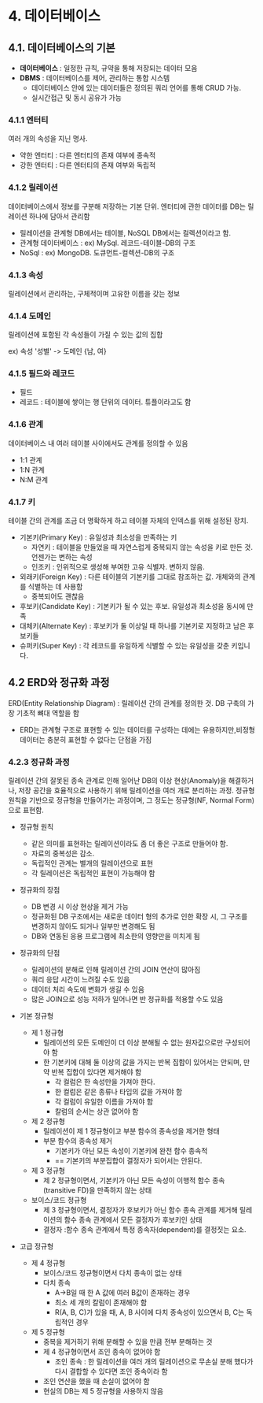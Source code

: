# 4. 데이터베이스

## 4.1. 데이터베이스의 기본

+ **데이터베이스** : 일정한 규칙, 규약을 통해 저장되는 데이터 모음
+ **DBMS** : 데이터베이스를 제어, 관리하는 통합 시스템
  + 데이터베이스 안에 있는 데이터들은 정의된 쿼리 언어를 통해 CRUD 가능.
  + 실시간접근 및 동시 공유가 가능

### 4.1.1 엔터티

여러 개의 속성을 지닌 명사.

+ 약한 엔터티 : 다른 엔터티의 존재 여부에 종속적
+ 강한 엔터티 : 다른 엔터티의 존재 여부와 독립적

### 4.1.2 릴레이션

데이터베이스에서 정보를 구분해 저장하는 기본 단위. 엔터티에 관한 데이터를 DB는 릴레이션 하나에 담아서 관리함

+ 릴레이션을 관계형 DB에서는 테이블, NoSQL DB에서는 컬렉션이라고 함.
+ 관계형 데이터베이스 : ex) MySql. 레코드-테이블-DB의 구조
+ NoSql : ex) MongoDB. 도큐먼트-컬렉션-DB의 구조

### 4.1.3 속성

릴레이션에서 관리하는, 구체적이며 고유한 이름을 갖는 정보

### 4.1.4 도메인

릴레이션에 포함된 각 속성들이 가질 수 있는 값의 집합

ex) 속성 '성별' -> 도메인 {남, 여}

### 4.1.5 필드와 레코드

+ 필드
+ 레코드 : 테이블에 쌓이는 행 단위의 데이터. 튜플이라고도 함

### 4.1.6 관계

데이터베이스 내 여러 테이블 사이에서도 관계를 정의할 수 있음

+ 1:1 관계
+ 1:N 관계
+ N:M 관계

### 4.1.7 키

테이블 간의 관계를 조금 더 명확하게 하고 테이블 자체의 인덱스를 위해 설정된 장치.

+ 기본키(Primary Key) : 유일성과 최소성을 만족하는 키
  + 자연키 : 테이블을 만들었을 때 자연스럽게 중복되지 않는 속성을 키로 만든 것. 언젠가는 변하는 속성
  + 인조키 : 인위적으로 생성해 부여한 고유 식별자. 변하지 않음.
+ 외래키(Foreign Key) : 다른 테이블의 기본키를 그대로 참조하는 값. 개체와의 관계를 식별하는 데 사용함
  + 중복되어도 괜찮음
+ 후보키(Candidate Key) : 기본키가 될 수 있는 후보. 유일성과 최소성을 동시에 만족
+ 대체키(Alternate Key) : 후보키가 둘 이상일 때 하나를 기본키로 지정하고 남은 후보키들
+ 슈퍼키(Super Key) : 각 레코드를 유일하게 식별할 수 있는 유일성을 갖춘 키입니다.

## 4.2 ERD와 정규화 과정

ERD(Entity Relationship Diagram) : 릴레이션 간의 관계를 정의한 것. DB 구축의 가장 기초적 뼈대 역할을 함

+ ERD는 관계형 구조로 표현할 수 있는 데이터를 구성하는 데에는 유용하지만,비정형 데이터는 충분히 표현할 수 없다는 단점을 가짐

### 4.2.3 정규화 과정

릴레이션 간의 잘못된 종속 관계로 인해 일어난 DB의 이상 현상(Anomaly)을 해결하거나, 저장 공간을 효율적으로 사용하기 위해 릴레이션을 여러 개로 분리하는 과정. 정규형 원칙을 기반으로 정규형을 만들어가는 과정이며, 그 정도는 정규형(NF, Normal Form)으로 표현함.

+ 정규형 원칙
  + 같은 의미를 표현하는 릴레이션이라도 좀 더 좋은 구조로 만들어야 함.
  + 자료의 중복성은 감소.
  + 독립적인 관계는 별개의 릴레이션으로 표현
  + 각 릴레이션은 독립적인 표현이 가능해야 함
+ 정규화의 장점
  + DB 변경 시 이상 현상을 제거 가능
  + 정규화된 DB 구조에서는 새로운 데이터 형의 추가로 인한 확장 시, 그 구조를 변경하지 않아도 되거나 일부만 변경해도 됨
  + DB와 연동된 응용 프로그램에 최소한의 영향만을 미치게 됨
+ 정규화의 단점
  + 릴레이션의 분해로 인해 릴레이션 간의 JOIN 연산이 많아짐
  + 쿼리 응답 시간이 느려질 수도 있음
  + 데이터 처리 속도에 변화가 생길 수 있음
  + 많은 JOIN으로 성능 저하가 일어나면 반 정규화를 적용할 수도 있음

+ 기본 정규형
  + 제 1 정규형
    + 릴레이션의 모든 도메인이 더 이상 분해될 수 없는 원자값으로만 구성되어야 함
    + 한 기본키에 대해 둘 이상의 값을 가지는 반복 집합이 있어서는 안되며, 만약 반복 집합이 있다면 제거해야 함
      + 각 컬럼은 한 속성만을 가져야 한다.
      + 한 컬럼은 같은 종류나 타입의 값을 가져야 함
      + 각 컬럼이 유일한 이름을 가져야 함
      + 칼럼의 순서는 상관 없어야 함
  + 제 2 정규형
    + 릴레이션이 제 1 정규형이고 부분 함수의 종속성을 제거한 형태
    + 부분 함수의 종속성 제거
      + 기본키가 아닌 모든 속성이 기본키에 완전 함수 종속적
      + == 기본키의 부분집합이 결정자가 되어서는 안된다.
  + 제 3 정규형
    + 제 2 정규형이면서, 기본키가 아닌 모든 속성이 이행적 함수 종속(transitive FD)을 만족하지 않는 상태
  + 보이스/코드 정규형
    + 제 3 정규형이면서, 결정자가 후보키가 아닌 함수 종속 관계를 제거해 릴레이션의 함수 종속 관계에서 모든 결정자가 후보키인 상태
    + 결정자 :함수 종속 관계에서 특정 종속자(dependent)를 결정짓는 요소.
+ 고급 정규형
  + 제 4 정규형
    + 보이스/코드 정규형이면서 다치 종속이 없는 상태
    + 다치 종속
      + A->B일 때 한 A 값에 여러 B값이 존재하는 경우
      + 최소 세 개의 칼럼이 존재해야 함
      + R(A, B, C)가 있을 때, A, B 사이에 다치 종속성이 있으면서 B, C는 독립적인 경우
  + 제 5 정규형
    + 중복을 제거하기 위해 분해할 수 있을 만큼 전부 분해하는 것
    + 제 4 정규형이면서 조인 종속이 없어야 함
      + 조인 종속 : 한 릴레이션을 여러 개의 릴레이션으로 무손실 분해 했다가 다시 결합할 수 있다면 조인 종속이라 함
    + 조인 연산을 했을 때 손실이 없어야 함
    + 현실의 DB는 제 5 정규형을 사용하지 않음


